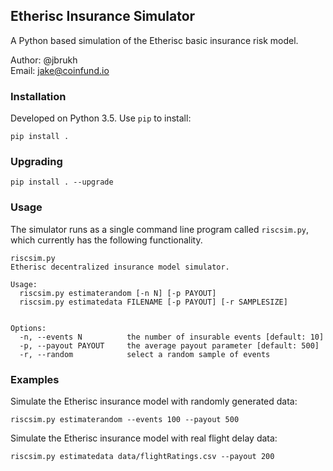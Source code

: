 ## Etherisc Insurance Simulator
A Python based simulation of the Etherisc basic insurance risk model.

Author: @jbrukh  
Email: jake@coinfund.io

### Installation

Developed on Python 3.5. Use `pip` to install:

    pip install .
    
### Upgrading

    pip install . --upgrade
    
### Usage

The simulator runs as a single command line program called `riscsim.py`, which currently has the following functionality.

    riscsim.py
    Etherisc decentralized insurance model simulator.

    Usage:
      riscsim.py estimaterandom [-n N] [-p PAYOUT]
      riscsim.py estimatedata FILENAME [-p PAYOUT] [-r SAMPLESIZE]


    Options:
      -n, --events N          the number of insurable events [default: 10]
      -p, --payout PAYOUT     the average payout parameter [default: 500]
      -r, --random            select a random sample of events     

### Examples

Simulate the Etherisc insurance model with randomly generated data:

    riscsim.py estimaterandom --events 100 --payout 500

Simulate the Etherisc insurance model with real flight delay data:

    riscsim.py estimatedata data/flightRatings.csv --payout 200